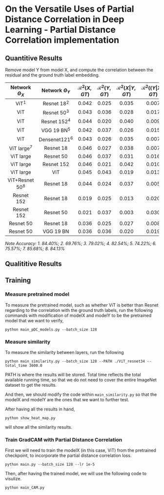 # On the Versatile Uses of Partial Distance Correlation in Deep Learning - Partial Distance Correlation implementation

## Quantitive Results
Remove model Y from model X, and compute the correlation between the residual and the ground truth label embedding.


| Network $\Theta_X$ |  Network $\Theta_Y$ | $\mathcal{R}^2(X, GT)$ | $\mathcal{R}^2(Y, GT)$ | $\mathcal{R}^2(X\|Y, GT)$ | $\mathcal{R}^2((Y\|X), GT)$
|:---:|:---:|:---:|:---:|:---:|:---:|
| ViT$^1$     |  Resnet 18$^2$   |  0.042     |  0.025    |  0.035       |  0.007 |
| ViT         |  Resnet 50$^3$   |  0.043     |  0.036    |  0.028       |  0.017 |
| ViT         |  Resnet 152$^4$  |  0.044     |  0.020    |  0.040       |  0.009 |
| ViT         |  VGG 19 BN$^5$  |  0.042     |  0.037    |  0.026       |  0.015 |
| ViT         |  Densenet121$^6$ |  0.043     |  0.026    |  0.035       |  0.007 |
| ViT large$^7$   |  Resnet 18   |  0.046     |  0.027    |  0.038       |  0.007 |
| ViT large   |  Resnet 50   |  0.046     |  0.037    |  0.031       |  0.016 |
| ViT large   |  Resnet 152  |  0.046     |  0.021    |  0.042       |  0.010 |
| ViT large   |  ViT         |  0.045     |  0.043    |  0.019       |  0.013 |
| ViT+Resnet 50$^8$ |  Resnet 18  |  0.044     |  0.024    |  0.037       |  0.005 |
| Resnet 152  |  Resnet 18   |  0.019     |  0.025    |  0.013       |  0.020 |
| Resnet 152  |  Resnet 50   |  0.021     |  0.037    |  0.003       |  0.030 |
| Resnet 50   |  Resnet 18   |  0.036     |  0.025    |  0.027       |  0.008 |
| Resnet 50   |  VGG 19 BN   |  0.036     |  0.036    |  0.020       |  0.019| 

*Note Accuracy: 1. 84.40%; 2. 69.76%; 3. 79.02%; 4. 82.54%; 5. 74.22%; 6. 75.57%; 7. 85.68%; 8. 84.13%*

## Qualititive Results

## Training
### Measure pretrained model
To measure the pretrained model, such as whether ViT is better than Resnet regarding to the correlation with the ground truth labels, run the following commands with modification of modelX and modelY to be the pretrained model that we want to verify,

```
python main_pDC_models.py --batch_size 128
```

### Measure similarity
To measure the similarity between layers, run the following
```
python main_similarity.py --batch_size 128 --PATH ./ViT_resnet34 --total_time 3600.0
```
PATH is where the results will be stored. Total time reflects the total available running time, so that we do not need to cover the entire ImageNet dataset to get the results.

And then, we should modify the code within ```main_similarity.py``` so that the modelX and modelY are the ones that we want to further test.

After having all the results in hand,
```
python show_heat_map.py
```
will show all the similarity results.

### Train GradCAM with Partial Distance Correlation
First we will need to train the modelX (in this case, ViT) from the pretrained checkpoint, to incorporate the partial distance correlation loss.
```
python main.py --batch_size 128 --lr 1e-5
```
Then, after having the trained model, we will use the following code to visulize.
```
python main_CAM.py
```


